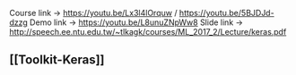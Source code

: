 Course link -> https://youtu.be/Lx3l4lOrquw / https://youtu.be/5BJDJd-dzzg
Demo link -> https://youtu.be/L8unuZNpWw8
Slide link -> http://speech.ee.ntu.edu.tw/~tlkagk/courses/ML_2017_2/Lecture/keras.pdf

## [[Toolkit-Keras]]